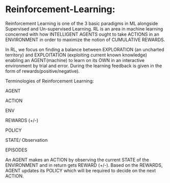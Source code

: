# Reinforcement-Learning:

Reinforcement Learning is one of the 3 basic paradigms in ML alongside Supervised and Un-supervised Learning. RL is an area in machine learning concerned with how INTELLIGENT AGENTS ought to take ACTIONS in an ENVIRONMENT in order to maximize the notion of CUMULATIVE REWARDS. 


In RL, we focus on finding a balance between EXPLORATION (an uncharted territory) and EXPLOITATION (exploiting current known knowledge) enabling an AGENT(machine) to learn on its OWN in an interactive environment by trial and error. During the learning feedback is given in the form of rewards(positive/negative). 

 Terminologies of Reinforcement Learning: 

   AGENT 

   ACTION 

   ENV 

   REWARDS (+/-) 

   POLICY 

   STATE/ Observation 

   EPISODES 

An AGENT makes an ACTION by observing the current STATE of the ENVIRONMENT and in return gets REWARD (+/-). Based on the REWARDS, AGENT updates its POLICY which will be required to decide on the next ACTION.  
